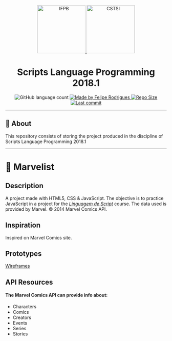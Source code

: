 <p align="center">
  <a href="https://www.ifpb.edu.br/">
    <img alt="IFPB" src="https://avatars0.githubusercontent.com/u/2523928?s=400&v=4" width=150 >
  </a>
  
  <a href="https://estudante.ifpb.edu.br/cursos/39">
  <img alt="CSTSI" src="https://henrifrade.github.io/Marvelist/images/others/TSI.svg" width=150>
  </a>
</p>

<h1 align="center">
   Scripts Language Programming 2018.1
</h1>

<p align="center">
  <img alt="GitHub language count" src="https://img.shields.io/github/languages/count/felipersdf/Marvelist?color=yellow">

  <a href="https://github.com/felipersdf">
    <img alt="Made by Felipe Rodrigues" src="https://img.shields.io/badge/made%20by-Felipe Rodrigues-%2304D361?color=yellow">
  </a>

  <a href="https://github.com/felipersdf/Marvelist">
    <img alt="Repo Size" src="https://img.shields.io/github/repo-size/felipersdf/Marvelist?color=yellow">
  </a>
  
  <a href="https://github.com/felipersdf/Marvelist">
    <img alt="Last commit" src="https://img.shields.io/github/last-commit/felipersdf/Marvelist?color=yellow">
  </a>
</p>

---

## :notebook: About 

This repository consists of storing the project produced in the discipline of Scripts Language Programming 2018.1

---


# :beginner: Marvelist 

## Description 

A project made with HTML5, CSS & JavaScript. The objective is to practice JavaScript in a project for the [*Linguagem de Script*](https://github.com/ifpb/ls) course.  The data used is provided by Marvel. © 2014 Marvel Comics API.

## Inspiration 

Inspired on Marvel Comics site.

## Prototypes 

[Wireframes](https://github.com/Henrifrade/Marvelist/tree/master/wireframe)

## API Resources 

#### The Marvel Comics API can provide info about:
* Characters
* Comics
* Creators
* Events
* Series
* Stories
